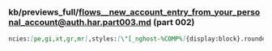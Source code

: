 ### kb/previews_full/flows__new_account_entry_from_your_personal_account@auth.har.part003.md (part 002)

```md
ncies:[pe,gi,xt,gr,mr],styles:[\"[_nghost-%COMP%]{display:block}.rounded.leaflet-co
```

```
